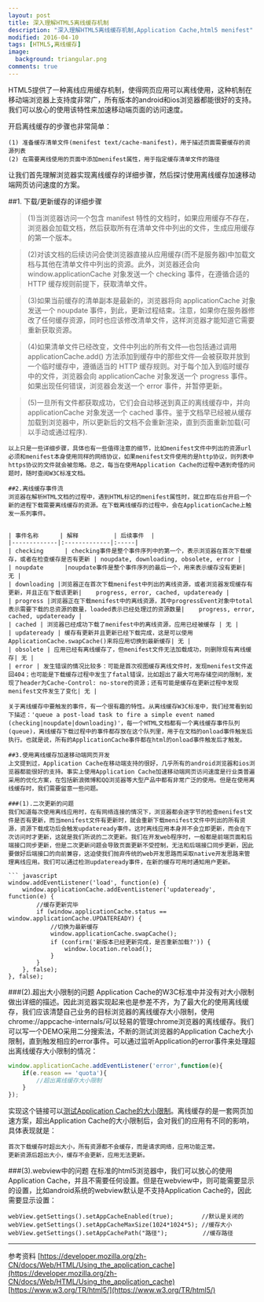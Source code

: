 ```yaml
---
layout: post
title: 深入理解HTML5离线缓存机制
description: "深入理解HTML5离线缓存机制,Application Cache,html5 menifest"
modified: 2016-04-10
tags: [HTML5,离线缓存]
image:
  background: triangular.png
comments: true
---
```


<style type="text/css">
td, table {
   border: solid gray 1px;
   padding: 10px;
}
</style>

HTML5提供了一种离线应用缓存机制，使得网页应用可以离线使用，这种机制在移动端浏览器上支持度非常广，所有版本的android和ios浏览器都能很好的支持。我们可以放心的使用该特性来加速移动端页面的访问速度。

开启离线缓存的步骤也非常简单：

```
(1) 准备缓存清单文件(menifest text/cache-manifest)，用于描述页面需要缓存的资源列表
(2) 在需要离线使用的页面中添加menifest属性，用于指定缓存清单文件的路径
```

让我们首先理解浏览器实现离线缓存的详细步骤，然后探讨使用离线缓存加速移动端网页访问速度的方案。


##1. 下载/更新缓存的详细步骤

>(1)当浏览器访问一个包含 manifest 特性的文档时，如果应用缓存不存在，浏览器会加载文档，然后获取所有在清单文件中列出的文件，生成应用缓存的第一个版本。

>(2)对该文档的后续访问会使浏览器直接从应用缓存(而不是服务器)中加载文档与其他在清单文件中列出的资源。此外，浏览器还会向 window.applicationCache 对象发送一个 checking 事件，在遵循合适的 HTTP 缓存规则前提下，获取清单文件。

>(3)如果当前缓存的清单副本是最新的，浏览器将向 applicationCache 对象发送一个 noupdate 事件，到此，更新过程结束。注意，如果你在服务器修改了任何缓存资源，同时也应该修改清单文件，这样浏览器才能知道它需要重新获取资源。

>(4)如果清单文件已经改变，文件中列出的所有文件—也包括通过调用 applicationCache.add() 方法添加到缓存中的那些文件—会被获取并放到一个临时缓存中，遵循适当的 HTTP 缓存规则。对于每个加入到临时缓存中的文件，浏览器会向 applicationCache 对象发送一个 progress 事件。如果出现任何错误，浏览器会发送一个 error 事件，并暂停更新。

>(5)一旦所有文件都获取成功，它们会自动移送到真正的离线缓存中，并向  applicationCache 对象发送一个 cached 事件。鉴于文档早已经被从缓存加载到浏览器中，所以更新后的文档不会重新渲染，直到页面重新加载(可以手动或通过程序).
```
以上只是一些详细步骤，具体也有一些值得注意的细节，比如menifest文件中列出的资源url必须和menifest本身使用同样的网络协议，如果menifest文件使用的是http协议，则列表中https协议的文件就会被忽略。总之，每当在使用Application Cache的过程中遇到奇怪的问题时，随时查阅W3C标准文档。

##2.离线缓存事件流
浏览器在解析HTML文档的过程中，遇到HTML标记的menifest属性时，就立即在后台开启一个新的进程下载需要离线缓存的资源。在下载离线缓存的过程中，会在ApplicationCache上触发一系列事件。


| 事件名称      | 解释          | 后续事件  |
|-------------|:-------------|:-----|
| checking      | checking事件是整个事件序列中的第一个，表示浏览器在首次下载缓存，或者在检查缓存是否有更新 | noupdate, downloading, obsolete, error |
| noupdate      |noupdate事件是整个事件序列的最后一个，用来表示缓存没有更新|   无 |
| downloading |浏览器正在首次下载menifest中列出的离线资源，或者浏览器发现缓存有更新，并且正在下载该更新|    progress, error, cached, updateready |
| progress |浏览器正在下载menifest中的离线资源，其中progressEvent对象中total表示需要下载的总资源的数量，loaded表示已经处理过的资源数量|    progress, error, cached, updateready |
| cached | 浏览器已经成功下载了menifest中的离线资源，应用已经被缓存 | 无 |
| updateready | 缓存有更新并且更新已经下载完成，这是可以使用ApplicationCache.swapCache()来将应用切换到最新缓存| 无 |
| obsolete | 应用已经有离线缓存了，但menifest文件无法加载成功，则删除现有离线缓存| 无 |
| error | 发生错误的情况比较多：可能是首次视图缓存离线文件时，发现menifest文件返回404；也可能是下载缓存过程中发生了fatal错误，比如超出了最大可用存储空间的限制，发现了header为Cache-Control: no-store的资源；还有可能是缓存在更新过程中发现menifest文件发生了变化| 无 |

关于离线缓存中要触发的事件，有一个很有趣的特性。从离线缓存W3C标准中，我们经常看到如下描述：'queue a post-load task to fire a simple event named (checking|noupdate|downloading)'，每一个HTML文档都有一个离线缓存事件队列(queue)，离线缓存下载过程中的事件都存放在这个队列里，用于在文档的onload事件触发后执行。也就是说，所有的ApplicationCache事件都在html的onload事件触发后才触发。

##3.使用离线缓存加速移动端网页开发
上文提到过，Application Cache在移动端支持的很好，几乎所有的android浏览器和ios浏览器都能很好的支持。事实上使用Application Cache加速移动端网页访问速度是行业类普遍采用的优化方案，在包括新浪微博和QQ浏览器等大型产品中都有非常广泛的使用。但是在使用离线缓存时，我们需要留意一些问题。

###(1).二次更新的问题
我们知道每次使用离线应用时，在有网络连接的情况下，浏览器都会逐字节的检查menifest文件是否有更新，而当menifest文件有更新时，就会重新下载menifest文件中列出的所有资源，资源下载成功后会触发updateready事件。这时离线应用本身并不会立即更新，而会在下次访问时才更新，这就是我们所说的二次更新。我们在开发web程序时，一般都是前端页面和后端接口同步更新，但是二次更新问题会导致页面更新不受控制，无法和后端接口同步更新，因此要做好后端接口的向前兼容，这迫使我们抛弃传统的web开发思路而采取native开发思路来管理离线应用。我们可以通过检测updateready事件，在新的缓存可用时通知用户更新。

``` javascript
window.addEventListener('load', function(e) {  
    window.applicationCache.addEventListener('updateready', function(e) { 
    	//缓存更新完毕 
        if (window.applicationCache.status == window.applicationCache.UPDATEREADY) {  
        	//切换为最新缓存
            window.applicationCache.swapCache();  
            if (confirm('新版本已经更新完成，是否重新加载?')) {  
                window.location.reload();  
            }  
        }  
    }, false);  
}, false);  
```

###(2).超出大小限制的问题
Application Cache的W3C标准中并没有对大小限制做出详细的描述。因此浏览器实现起来也是参差不齐，为了最大化的使用离线缓存，我们应该清楚自己业务的目标浏览器的离线缓存大小限制，使用chrome://appcache-internals/可以轻易的管理chrome浏览器的离线缓存。我们可以写一个DEMO采用二分搜索法，不断的测试浏览器的Application Cache大小限制，直到触发相应的error事件。可以通过监听Application的error事件来处理超出离线缓存大小限制的情况：

``` javascript
window.applicationCache.addEventListener('error',function(e){
    if(e.reason == 'quota'){
        //超出离线缓存大小限制
    }
});

```
实现这个链接可以[测试Application Cache的大小限制](http://www.der-schepp.de/appcache-default-size/)。离线缓存的是一套网页加速方案，超出Application Cache的大小限制后，会对我们的应用有不同的影响，具体表现就是：

```
首次下载缓存时超出大小，所有资源都不会缓存，而是请求网络，应用功能正常。
更新资源后超出大小，缓存不会更新，应用无法更新。
```

###(3).webview中的问题
在标准的html5浏览器中，我们可以放心的使用Application Cache，并且不需要任何设置。但是在webview中，则可能需要显示的设置，比如android系统的webview默认是不支持Application Cache的，因此需要显示设置：

```
webView.getSettings().setAppCacheEnabled(true);        //默认是关闭的
webView.getSettings().setAppCacheMaxSize(1024*1024*5); //缓存大小
webView.getSettings().setAppCachePath("路径");          //缓存路径
```



---
参考资料
[https://developer.mozilla.org/zh-CN/docs/Web/HTML/Using_the_application_cache](https://developer.mozilla.org/zh-CN/docs/Web/HTML/Using_the_application_cache)
[https://www.w3.org/TR/html5/](https://www.w3.org/TR/html5/)